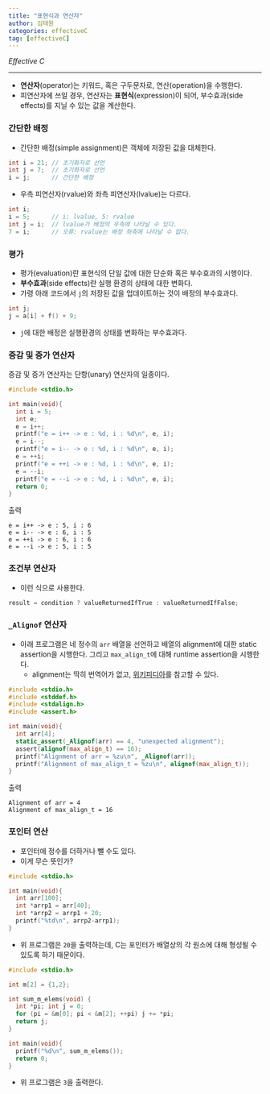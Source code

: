 ```yaml
---
title: "표현식과 연산자"
author: 김태원
categories: effectiveC
tag: [effectiveC]
---
```


*Effective C*

---

- **연산자**(operator)는 키워드, 혹은 구두문자로, 연산(operation)을 수행한다.
- 피연산자에 쓰일 경우, 연산자는 **표현식**(expression)이 되어, 부수효과(side
        effects)를 지닐 수 있는 값을 계산한다. 

### 간단한 배정

- 간단한 배정(simple assignment)은 객체에 저장된 값을 대체한다. 

```c
int i = 21; // 초기화자로 선언 
int j = 7;  // 초기화자로 선언 
i = j;      // 간단한 배정
```

- 우측 피연산자(rvalue)와 좌측 피연산자(lvalue)는 다르다.

```c
int i;
i = 5;      // i: lvalue, 5: rvalue
int j = i;  // lvalue가 배정의 우측에 나타날 수 있다.
7 = i;      // 오류: rvalue는 배정 좌측에 나타날 수 없다.
```

### 평가

- 평가(evaluation)란 표현식의 단일 값에 대한 단순화 혹은 부수효과의 시행이다.
- **부수효과**(side effects)란 실행 환경의 상태에 대한 변화다. 
- 가령 아래 코드에서 `j`의 저장된 값을 업데이트하는 것이 배정의 부수효과다. 

```c
int j;
j = a[i] + f() + 9;
```

- `j`에 대한 배정은 실행환경의 상태를 변화하는 부수효과다. 

### 증감 및 증가 연산자

증감 및 증가 연산자는 단항(unary) 연산자의 일종이다.

```c
#include <stdio.h>

int main(void){
  int i = 5;
  int e;
  e = i++;
  printf("e = i++ -> e : %d, i : %d\n", e, i); 
  e = i--;
  printf("e = i-- -> e : %d, i : %d\n", e, i);
  e = ++i;
  printf("e = ++i -> e : %d, i : %d\n", e, i);
  e = --i;
  printf("e = --i -> e : %d, i : %d\n", e, i);
  return 0;
}
```

출력

```
e = i++ -> e : 5, i : 6
e = i-- -> e : 6, i : 5
e = ++i -> e : 6, i : 6
e = --i -> e : 5, i : 5
```

### 조건부 연산자

- 이런 식으로 사용한다.

```c
result = condition ? valueReturnedIfTrue : valueReturnedIfFalse;
```

### `_Alignof` 연산자

- 아래 프로그램은 네 정수의 `arr` 배열을 선언하고 배열의 alignment에 대한
static assertion을 시행한다. 그리고 `max_align_t`에 대해 runtime assertion을
시행한다. 
    - alignment는 딱히 번역어가 없고, [위키피디아](https://en.wikipedia.org/wiki/Data_structure_alignment)를 참고할 수 있다. 

```c
#include <stdio.h>
#include <stddef.h>
#include <stdalign.h>
#include <assert.h>

int main(void){
  int arr[4];
  static_assert(_Alignof(arr) == 4, "unexpected alignment");
  assert(alignof(max_align_t) == 16); 
  printf("Alignment of arr = %zu\n", _Alignof(arr));
  printf("Alignment of max_align_t = %zu\n", alignof(max_align_t));
}
```

출력

```
Alignment of arr = 4
Alignment of max_align_t = 16
```

### 포인터 연산

- 포인터에 정수를 더하거나 뺄 수도 있다.
- 이게 무슨 뜻인가?

```c
#include <stdio.h>

int main(void){
  int arr[100];
  int *arrp1 = arr[40];
  int *arrp2 = arrp1 + 20;  
  printf("%td\n", arrp2-arrp1); 
}
```

- 위 프로그램은 `20`을 출력하는데, C는 포인터가 배열상의 각 원소에 대해 형성될
수 있도록 하기 때문이다. 

```c
#include <stdio.h>

int m[2] = {1,2};

int sum_m_elems(void) {
  int *pi; int j = 0;
  for (pi = &m[0]; pi < &m[2]; ++pi) j += *pi;
  return j;
}

int main(void){
  printf("%d\n", sum_m_elems());
  return 0;
}
```

- 위 프로그램은 `3`을 출력한다.
